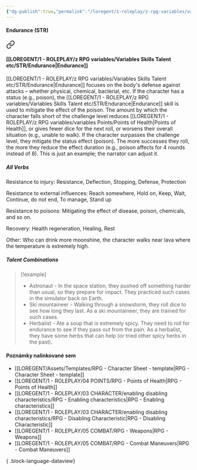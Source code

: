 ```yaml
---
{"dg-publish":true,"permalink":"/loregent/1-roleplay/z-rpg-variables/variables-skills-talent-etc/str/endurance/"}
---
```



#### Endurance (STR)

<div class="transclusion internal-embed is-loaded"><a class="markdown-embed-link" href="/loregent/1-roleplay/03-character/attributes-skills-talent/rpg-skills-str/#endurance" aria-label="Open link"><svg xmlns="http://www.w3.org/2000/svg" width="24" height="24" viewBox="0 0 24 24" fill="none" stroke="currentColor" stroke-width="2" stroke-linecap="round" stroke-linejoin="round" class="svg-icon lucide-link"><path d="M10 13a5 5 0 0 0 7.54.54l3-3a5 5 0 0 0-7.07-7.07l-1.72 1.71"></path><path d="M14 11a5 5 0 0 0-7.54-.54l-3 3a5 5 0 0 0 7.07 7.07l1.71-1.71"></path></svg></a><div class="markdown-embed">



#### [[LOREGENT/1 - ROLEPLAY/z RPG variables/Variables Skills Talent etc/STR/Endurance\|Endurance]]

[[LOREGENT/1 - ROLEPLAY/z RPG variables/Variables Skills Talent etc/STR/Endurance\|Endurance]] focuses on the body's defense against attacks – whether physical, chemical, bacterial, etc. If the character has a status (e.g., poison), the [[LOREGENT/1 - ROLEPLAY/z RPG variables/Variables Skills Talent etc/STR/Endurance\|Endurance]] skill is used to mitigate the effect of the poison. The amount by which the character falls short of the challenge level reduces [[LOREGENT/1 - ROLEPLAY/z RPG variables/variables Points/Points of Health\|Points of Health]], or gives fewer dice for the next roll, or worsens their overall situation (e.g., unable to walk). If the character surpasses the challenge level, they mitigate the status effect (poison). The more successes they roll, the more they reduce the effect duration (e.g., poison affects for 4 rounds instead of 8). This is just an example; the narrator can adjust it.

##### All Verbs

Resistance to injury: 
Resistance, Deflection, Stopping, Defense, Protection

Resistance to external influences: 
Reach somewhere, Hold on, Keep, Wait, Continue, do not end, To manage, Stand up

Resistance to poisons: 
Mitigating the effect of disease, poison, chemicals, and so on.

Recovery: 
Health regeneration, Healing, Rest

Other: 
Who can drink more moonshine, the character walks near lava where the temperature is extremely high.

##### Talent Combinations

> [!example]
> * Astronaut - In the space station, they pushed off something harder than usual, so they prepare for impact. They practiced such cases in the simulator back on Earth.
> * Ski mountaineer - Walking through a snowstorm, they roll dice to see how long they last. As a ski mountaineer, they are trained for such cases.
> * Herbalist - Ate a soup that is extremely spicy. They need to roll for endurance to see if they pass out from the pain. As a herbalist, they have some herbs that can help (or tried other spicy herbs in the past).


</div></div>

#### Poznámky nalinkované sem
- [[LOREGENT/Assets/Templates/RPG - Character Sheet - template\|RPG - Character Sheet - template]]
- [[LOREGENT/1 - ROLEPLAY/04 POINTS/RPG - Points of Health\|RPG - Points of Health]]
- [[LOREGENT/1 - ROLEPLAY/03 CHARACTER/enabling disabling characteristics/RPG - Enabling characteristics\|RPG - Enabling characteristics]]
- [[LOREGENT/1 - ROLEPLAY/03 CHARACTER/enabling disabling characteristics/RPG - Disabling Characteristic\|RPG - Disabling Characteristic]]
- [[LOREGENT/1 - ROLEPLAY/05 COMBAT/RPG - Weapons\|RPG - Weapons]]
- [[LOREGENT/1 - ROLEPLAY/05 COMBAT/RPG - Combat Maneuvers\|RPG - Combat Maneuvers]]

{ .block-language-dataview}
